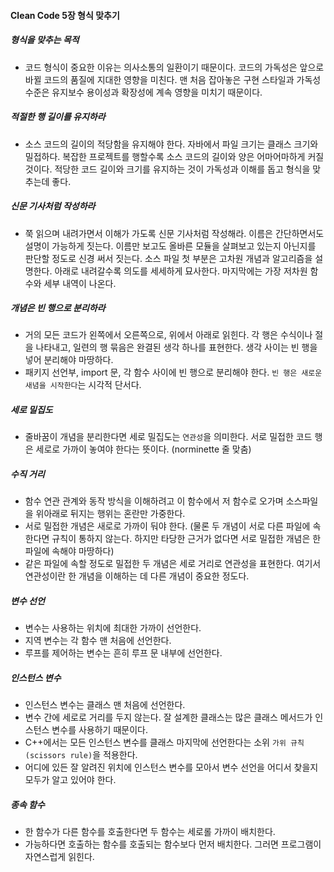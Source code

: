 #### Clean Code 5장 형식 맞추기
##### 형식을 맞추는 목적
* 코드 형식이 중요한 이유는 의사소통의 일환이기 때문이다. 코드의 가독성은 앞으로 바뀔 코드의 품질에 지대한 영향을 미친다. 맨 처음 잡아놓은 구현 스타일과 가독성 수준은 유지보수 용이성과 확장성에 계속 영향을 미치기 때문이다.

##### 적절한 행 길이를 유지하라
* 소스 코드의 길이의 적당함을 유지해야 한다. 자바에서 파일 크기는 클래스 크기와 밀접하다. 복잡한 프로젝트를 행할수록 소스 코드의 길이와 양은 어마어마하게 커질 것이다. 적당한 코드 길이와 크기를 유지하는 것이 가독성과 이해를 돕고 형식을 맞추는데 좋다.

##### 신문 기사처럼 작성하라
* 쭉 읽으며 내려가면서 이해가 가도록 신문 기사처럼 작성해라. 이름은 간단하면서도 설명이 가능하게 짓는다. 이름만 보고도 올바른 모듈을 살펴보고 있는지 아닌지를 판단할 정도로 신경 써서 짓는다. 소스 파일 첫 부분은 고차원 개념과 알고리즘을 설명한다. 아래로 내려갈수록 의도를 세세하게 묘사한다. 마지막에는 가장 저차원 함수와 세부 내역이 나온다.

##### 개념은 빈 행으로 분리하라
* 거의 모든 코드가 왼쪽에서 오른쪽으로, 위에서 아래로 읽힌다. 각 행은 수식이나 절을 나타내고, 일련의 행 묶음은 완결된 생각 하나를 표현한다. 생각 사이는 빈 행을 넣어 분리해야 마땅하다.
* 패키지 선언부, import 문, 각 함수 사이에 빈 행으로 분리해야 한다. `빈 행은 새로운 새념을 시작한다`는 시각적 단서다.

##### 세로 밀집도
* 줄바꿈이 개념을 분리한다면 세로 밀집도는 `연관성`을 의미한다. 서로 밀접한 코드 행은 세로로 가까이 놓여야 한다는 뜻이다. (norminette 줄 맞춤)

##### 수직 거리
* 함수 연관 관계와 동작 방식을 이해하려고 이 함수에서 저 함수로 오가며 소스파일을 위아래로 뒤지는 행위는 혼란만 가중한다.
* 서로 밀접한 개념은 새로로 가까이 둬야 한다. (물론 두 개념이 서로 다른 파일에 속한다면 규칙이 통하지 않는다. 하지만 타당한 근거가 없다면 서로 밀접한 개념은 한 파일에 속해야 마땅하다)
* 같은 파일에 속할 정도로 밀접한 두 개념은 세로 거리로 연관성을 표현한다. 여기서 연관성이란 한 개념을 이해하는 데 다른 개념이 중요한 정도다.

##### 변수 선언
* 변수는 사용하는 위치에 최대한 가까이 선언한다.
* 지역 변수는 각 함수 맨 처음에 선언한다.
* 루프를 제어하는 변수는 흔히 루프 문 내부에 선언한다.

##### 인스턴스 변수
* 인스턴스 변수는 클래스 맨 처음에 선언한다.
* 변수 간에 세로로 거리를 두지 않는다. 잘 설계한 클래스는 많은 클래스 메서드가 인스턴스 변수를 사용하기 때문이다.
* C++에서는 모든 인스턴스 변수를 클래스 마지막에 선언한다는 소위 `가위 규칙(scissors rule)`을 적용한다.
* 어디에 있든 잘 알려진 위치에 인스턴스 변수를 모아서 변수 선언을 어디서 찾을지 모두가 알고 있어야 한다.

##### 종속 함수
* 한 함수가 다른 함수를 호출한다면 두 함수는 세로롤 가까이 배치한다.
* 가능하다면 호출하는 함수를 호출되는 함수보다 먼저 배치한다. 그러면 프로그램이 자연스럽게 읽힌다.
